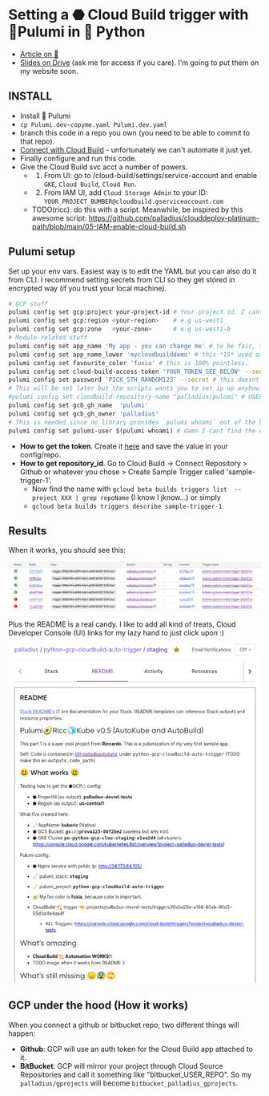 # Setting a ⬣ Cloud Build trigger with 🧹Pulumi in 🐍 Python

* [Article on 🖕](https://medium.com/@palladiusbonton/setting-cloudbuild-with-pulumi-in-python-330e8b54b2cf)
* [Slides on Drive](https://docs.google.com/presentation/d/1LgQLOznGLnmUrJg24X47dZsSAqmtEgrzSpfeaaqygGM/edit) (ask me for access if you care). I'm going to put them on my website soon.

## INSTALL

* Install 🧹 Pulumi
* `cp Pulumi.dev-copyme.yaml Pulumi.dev.yaml`
* branch this code in a repo you own (you need to be able to commit to that repo).
* [Connect with Cloud Build](https://cloud.google.com/build/docs/automating-builds/github/build-repos-from-github) - unfortunately we can't automate it just yet.
* Finally configure and run this code.
* Give the Cloud Build svc acct a number of powers. 
  * 1. From UI: go to /cloud-build/settings/service-account and enable `GKE`, `Cloud Build`, `Cloud Run`.
  * 2. From IAM UI, add `Cloud Storage Admin` to your ID: `YOUR_PROJECT_BUMBER@cloudbuild.gserviceaccount.com` 
  * TODO(ricc): do this with a script. Meanwhile, be inspired by this awesome script: https://github.com/palladius/clouddeploy-platinum-path/blob/main/05-IAM-enable-cloud-build.sh 

## Pulumi setup

Set up your env vars. Easiest way is to edit the YAML but you can also do it from CLI. I recommend setting secrets from CLI so they get stored in encrypted way (if you trust your local machine).

```bash
# GCP stuff
pulumi config set gcp:project your-project-id # Your project id. I cant do it for you :)
pulumi config set gcp:region <your-region>    # e.g us-west1
pulumi config set gcp:zone   <your-zone>      # e.g us-west1-b
# Module-related stuff
pulumi config set app_name 'My app - you can change me' # to be fair, this is useless. So leave as is
pulumi config set app_name_lower 'mycloudbuilddemo' # this *IS* used as base for GCP names.
pulumi config set favourite_color 'fuxia' # this is 100% pointless.
pulumi config set cloud-build-access-token 'YOUR_TOKEN_SEE_BELOW' --secret # get it from https://app.pulumi.com/YOUR_ACCOUNT/settings/tokens
pulumi config set password 'PICK_STH_RANDOM123' --secret # this doesnt really matter and pulumi encrypts it for you. Its for the GKE cluster, not majorluy useful to us.
# This will be set later but the scripts wants you to set ip up anyhow. Sorry about my poor programming skills
#pulumi config set cloudbuild-repository-name "palladius/pulumi" # USELESS, I refactored it into the following 2:
pulumi config set gcb_gh_name  'pulumi'
pulumi config set gcb_gh_owner 'palladius'
# This is needed since no library provides `pulumi whoami` out of the box, hope this gets fixed.
pulumi config set pulumi-user $(pulumi whoami) # damn I cant find the code to do this programmatically
```

* **How to get the token**. Create it [here](https://app.pulumi.com/account/tokens) and save the value in your config/repo.
* **How to get repository_id**. Go to Cloud Build -> Connect Repository > Github or whatever you chose > Create Sample Trigger called 'sample-trigger-1'.
  * Now find the name with `gcloud beta builds triggers list  --project XXX | grep repoName` (I know I jknow...) or simply
  * `gcloud beta builds triggers describe sample-trigger-1`

## Results

When it works, you should see this:

![Cloud Build works](images/cloudbuild-works.png "Cloud Build works")

Plus the README is a real candy. I like to add all kind of treats, Cloud Developer Console (UI) links for my lazy hand
to just click upon :)

![Pulumi-generated README.md works!](images/pulumi-generated-README-screenshot.png "Pulumi-generated README.md works!")

## GCP under the hood (How it works)

When you connect a github or bitbucket repo, two different things will happen:

* **Github**: GCP will use an auth token for the Cloud Build app attached to it.
* **BitBucket**: GCP will mirror your project through Cloud Source Repositories and call it something like "bitbucket_USER_REPO". So my `palladius/gprojects` will become `bitbucket_palladius_gprojects`.
